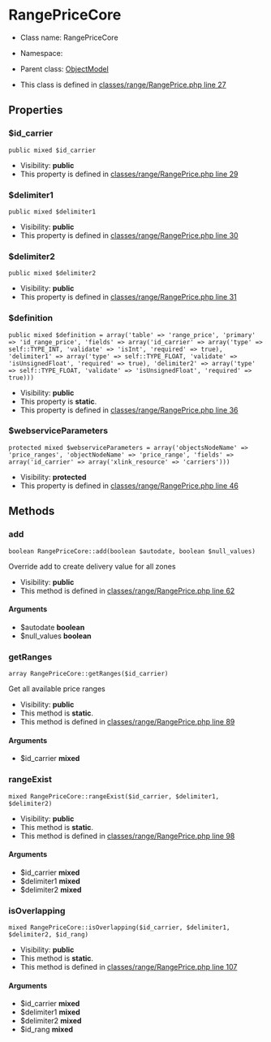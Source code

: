 RangePriceCore
===============






* Class name: RangePriceCore
* Namespace: 
* Parent class: [ObjectModel](ObjectModelCore)

* This class is defined in [classes/range/RangePrice.php line 27](https://github.com/PrestaShop/PrestaShop/blob/1.6.1.1/classes/range/RangePrice.php#27)





Properties
----------


### $id_carrier

    public mixed $id_carrier





* Visibility: **public**
* This property is defined in [classes/range/RangePrice.php line 29](https://github.com/PrestaShop/PrestaShop/blob/1.6.1.1/classes/range/RangePrice.php#29)


### $delimiter1

    public mixed $delimiter1





* Visibility: **public**
* This property is defined in [classes/range/RangePrice.php line 30](https://github.com/PrestaShop/PrestaShop/blob/1.6.1.1/classes/range/RangePrice.php#30)


### $delimiter2

    public mixed $delimiter2





* Visibility: **public**
* This property is defined in [classes/range/RangePrice.php line 31](https://github.com/PrestaShop/PrestaShop/blob/1.6.1.1/classes/range/RangePrice.php#31)


### $definition

    public mixed $definition = array('table' => 'range_price', 'primary' => 'id_range_price', 'fields' => array('id_carrier' => array('type' => self::TYPE_INT, 'validate' => 'isInt', 'required' => true), 'delimiter1' => array('type' => self::TYPE_FLOAT, 'validate' => 'isUnsignedFloat', 'required' => true), 'delimiter2' => array('type' => self::TYPE_FLOAT, 'validate' => 'isUnsignedFloat', 'required' => true)))





* Visibility: **public**
* This property is **static**.
* This property is defined in [classes/range/RangePrice.php line 36](https://github.com/PrestaShop/PrestaShop/blob/1.6.1.1/classes/range/RangePrice.php#36)


### $webserviceParameters

    protected mixed $webserviceParameters = array('objectsNodeName' => 'price_ranges', 'objectNodeName' => 'price_range', 'fields' => array('id_carrier' => array('xlink_resource' => 'carriers')))





* Visibility: **protected**
* This property is defined in [classes/range/RangePrice.php line 46](https://github.com/PrestaShop/PrestaShop/blob/1.6.1.1/classes/range/RangePrice.php#46)


Methods
-------


### add

    boolean RangePriceCore::add(boolean $autodate, boolean $null_values)

Override add to create delivery value for all zones



* Visibility: **public**
* This method is defined in [classes/range/RangePrice.php line 62](https://github.com/PrestaShop/PrestaShop/blob/1.6.1.1/classes/range/RangePrice.php#62)


#### Arguments
* $autodate **boolean**
* $null_values **boolean**



### getRanges

    array RangePriceCore::getRanges($id_carrier)

Get all available price ranges



* Visibility: **public**
* This method is **static**.
* This method is defined in [classes/range/RangePrice.php line 89](https://github.com/PrestaShop/PrestaShop/blob/1.6.1.1/classes/range/RangePrice.php#89)


#### Arguments
* $id_carrier **mixed**



### rangeExist

    mixed RangePriceCore::rangeExist($id_carrier, $delimiter1, $delimiter2)





* Visibility: **public**
* This method is **static**.
* This method is defined in [classes/range/RangePrice.php line 98](https://github.com/PrestaShop/PrestaShop/blob/1.6.1.1/classes/range/RangePrice.php#98)


#### Arguments
* $id_carrier **mixed**
* $delimiter1 **mixed**
* $delimiter2 **mixed**



### isOverlapping

    mixed RangePriceCore::isOverlapping($id_carrier, $delimiter1, $delimiter2, $id_rang)





* Visibility: **public**
* This method is **static**.
* This method is defined in [classes/range/RangePrice.php line 107](https://github.com/PrestaShop/PrestaShop/blob/1.6.1.1/classes/range/RangePrice.php#107)


#### Arguments
* $id_carrier **mixed**
* $delimiter1 **mixed**
* $delimiter2 **mixed**
* $id_rang **mixed**


